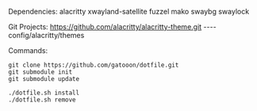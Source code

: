 Dependencies:
alacritty xwayland-satellite fuzzel mako swaybg swaylock

Git Projects:
https://github.com/alacritty/alacritty-theme.git ---- config/alacritty/themes

Commands:
```
git clone https://github.com/gatooon/dotfile.git
git submodule init
git submodule update

./dotfile.sh install
./dotfile.sh remove
```
